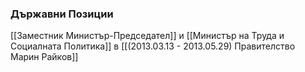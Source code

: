 ### Държавни Позиции
[[Заместник Министър-Председател]] и [[Министър на Труда и Социалната Политика]] в [[(2013.03.13 - 2013.05.29) Правителство Марин Райков]]